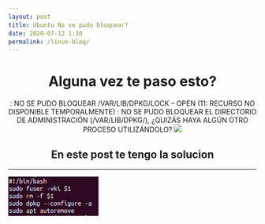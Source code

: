 ```yaml
---
layout: post
title: Ubuntu No se pudo bloquear?
date: 2020-07-12 1:30
permalink: /linux-bloq/
---
```

<div style="text-align: center;">
	<h1>
		Alguna vez te paso esto?
	</h1>
	: NO SE PUDO BLOQUEAR /VAR/LIB/DPKG/LOCK – OPEN (11: RECURSO NO DISPONIBLE TEMPORALMENTE)
	: NO SE PUDO BLOQUEAR EL DIRECTORIO DE ADMINISTRACIÓN (/VAR/LIB/DPKG/), ¿QUIZÁS HAYA ALGÚN OTRO PROCESO UTILIZÁNDOLO?
	<img src="https://external-content.duckduckgo.com/iu/?u=https%3A%2F%2F1.bp.blogspot.com%2F-kPswYc9C_dA%2FXbcP0tLFCaI%2FAAAAAAAADfU%2FXXG1OHT9qjI3xwu6Ckt3rOJJGnTn7LG0QCLcBGAsYHQ%2Fs1600%2Ferrorvarlibdpkglock.jpg&f=1&nofb=1">
	<h2>
		En este post te tengo la solucion
	</h2>
	<hr>
</div>

<img src="../img/cat1.png">